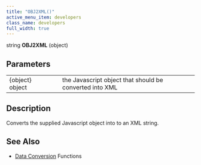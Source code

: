 ```yaml
---
title: "OBJ2XML()"
active_menu_item: developers
class_name: developers
full_width: true
---
```



string **OBJ2XML** (object)

## Parameters

<table>
<tr>
<td width="165">
{object} object

</td>
<td width="12">
</td>
<td width="703">
the Javascript object that should be converted into XML

</td>
</tr>
</table>

## Description

Converts the supplied Javascript object into to an XML string.

## See Also

 - [Data Conversion](/developers/documentation/scripting-apis/client-api/conversion-functions/) Functions

